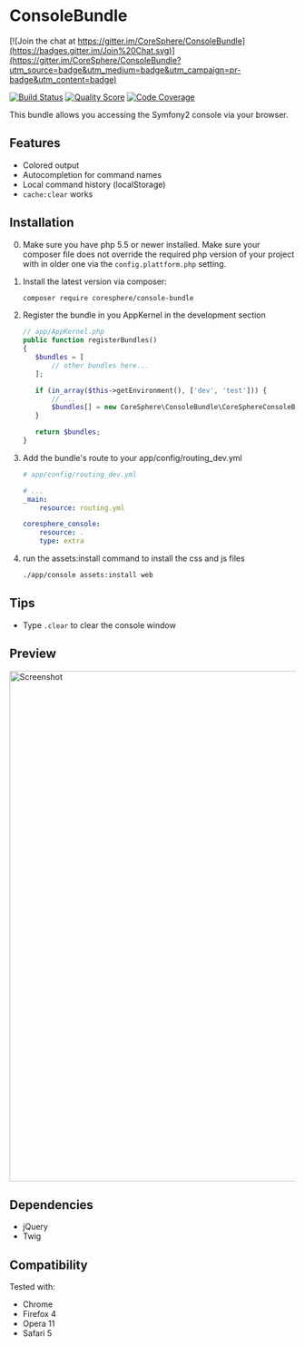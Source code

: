 ConsoleBundle
=============

[![Join the chat at https://gitter.im/CoreSphere/ConsoleBundle](https://badges.gitter.im/Join%20Chat.svg)](https://gitter.im/CoreSphere/ConsoleBundle?utm_source=badge&utm_medium=badge&utm_campaign=pr-badge&utm_content=badge)

[![Build Status](https://img.shields.io/travis/CoreSphere/ConsoleBundle.svg?style=flat-square)](https://travis-ci.org/CoreSphere/ConsoleBundle)
[![Quality Score](https://img.shields.io/scrutinizer/g/CoreSphere/ConsoleBundle.svg?style=flat-square)](https://scrutinizer-ci.com/g/CoreSphere/ConsoleBundle)
[![Code Coverage](https://img.shields.io/scrutinizer/coverage/g/CoreSphere/ConsoleBundle.svg?style=flat-square)](https://scrutinizer-ci.com/g/CoreSphere/ConsoleBundle)


This bundle allows you accessing the Symfony2 console via your browser.

Features
--------

 * Colored output
 * Autocompletion for command names
 * Local command history (localStorage)
 * ```cache:clear``` works

Installation
------------

0. Make sure you have php 5.5 or newer installed. Make sure your composer file does not override the required php version of your project with in older one via the `config.plattform.php` setting.

1. Install the latest version via composer:

	```sh
	composer require coresphere/console-bundle
	```

2. Register the bundle in you AppKernel in the development section

	 ```php
	// app/AppKernel.php
	public function registerBundles()
	{
		$bundles = [
	  		// other bundles here...
		];

		if (in_array($this->getEnvironment(), ['dev', 'test'])) {
			// ...
			$bundles[] = new CoreSphere\ConsoleBundle\CoreSphereConsoleBundle();
	 	}

		return $bundles;
	}
	```

3. Add the bundle's route to your app/config/routing_dev.yml

	```yaml
	# app/config/routing_dev.yml

	# ...
	_main:
		resource: routing.yml
	
	coresphere_console:
		resource: .
		type: extra
	```


4. run the assets:install command to install the css and js files

	```sh
	./app/console assets:install web
	```

Tips
----

 * Type ```.clear``` to clear the console window

Preview
-------

<img src="http://static.laszlokorte.de/github/coresphere_console.png" width="900" alt="Screenshot" />

Dependencies
------------

 * jQuery
 * Twig

Compatibility
-------------

Tested with:

 * Chrome
 * Firefox 4
 * Opera 11
 * Safari 5
